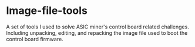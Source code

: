 # Image-file-tools
A set of tools I used to solve ASIC miner's control board related challenges. Including unpacking, editing, and repacking the image file used to boot the control board firmware.
